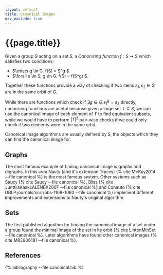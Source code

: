 ```yaml
---
layout: default
title: Canonical Images
nav_exclude: true
---
```


# {{page.title}}

Given a group $G$ acting on a set $S$, a _Canonising function_ $f:S \mapsto S$ which satisfies two conditions:

* $\exists g \in G. f(S) = S^g $.
* $\forall s \in S, g \in G. f(S) = f(S^g) $.

Together these functions provide a way of checking if two items $s_1,s_2 \in S$ are in the same orbit of $G$.

While there are functions which check if $\exists g \in G. s_1^g = s_2$ directly, canonising functions are useful
because given a large set $T \subseteq S$, we can use the canonical image of each element of $T$ to find equivalent
subsets, while we would have to perform $|T|^2$ pair-wise checks if we could only check if two elements were in the same orbit.

Canonical image algorithms are usually defined by $S$, the objects which they can find the canonical image for.


## Graphs

The most famous example of finding canonical image is graphs and digraphs. In this area Nauty (and it's extension
Traces) {% cite McKay2014 --file canonical %} is the most famous system. Other systems such as Saucy {% cite Saucy --file canonical %}, Bliss {% cite JunttilaKaski:ALENEX2007 --file canonical %} and Conauto {% cite DBLP:journals/corr/abs-1108-1060 --file canonical %} implement different improvements and extensions to Nauty's original algorithm.

## Sets

The first published algorithm for finding the canonical image of a set under a group found the minimal image of the set in its orbit {% cite LintonMinSet --file canonical %}. Later algorithms have found other canonical images {% cite MR3906181 --file canonical %}.



## References
{% bibliography --file canonical.bib %}